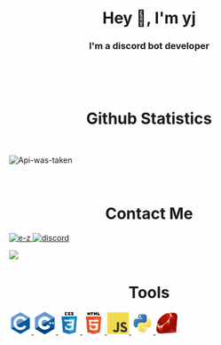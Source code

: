 <h1 align="center">Hey 👋, I'm yj </h1>
<h3 align="center">I'm a discord bot developer</h3>
<p align="center"> <img src="https://komarev.com/ghpvc/?username=apilol&label=Profile%20views&color=0e75b6&style=flat" alt="" /> </p>
</br>
<h1 align="center">Github Statistics </h1>
<p align="left"> <a href="https://github.com/ryo-ma/github-profile-trophy"><img src="https://github-profile-trophy.vercel.app/?username=yj" alt="" /></a> </p>
<p align = "left">
<img src="https://github-readme-streak-stats.herokuapp.com?user=apilol&theme=dark&hide_border=true&date_format=M%20j%5B%2C%20Y%5D" alt="Api-was-taken" width = "60%"/>
</p>
</br>
<h1 align="center">Contact Me </h1>
<p align="left" border-radius="10px">
  <a href="" target="_blank"><img src="https://s3.us-east-1.wasabisys.com/e-zimagehosting/eztransparent.png" height="30" width="30" alt="e-z"/> </a>
  <a href="https://discord.com/users/1075220234161627158/profile" target="_blank"><img src="https://raw.githubusercontent.com/rahuldkjain/github-profile-readme-generator/master/src/images/icons/Social/discord.svg" height="30" width="40" alt="discord"/> </a>
</p>
<a href="https://discord.com/users/1075220234161627158"><img src="https://lanyard-profile-readme.vercel.app/api/1075220234161627158" width=45%></a>

</br>
<h1 align="center">Tools </h1>
<p align="left"> <a href="https://www.cprogramming.com/" target="_blank" rel="noreferrer"> <img src="https://raw.githubusercontent.com/devicons/devicon/master/icons/c/c-original.svg" alt="c" width="40" height="40"/> </a> <a href="https://www.w3schools.com/cpp/" target="_blank" rel="noreferrer"> <img src="https://raw.githubusercontent.com/devicons/devicon/master/icons/cplusplus/cplusplus-original.svg" alt="cplusplus" width="40" height="40"/> </a> <a href="https://www.w3schools.com/css/" target="_blank" rel="noreferrer"> <img src="https://raw.githubusercontent.com/devicons/devicon/master/icons/css3/css3-original-wordmark.svg" alt="css3" width="40" height="40"/> </a> <a href="https://www.w3.org/html/" target="_blank" rel="noreferrer"> <img src="https://raw.githubusercontent.com/devicons/devicon/master/icons/html5/html5-original-wordmark.svg" alt="html5" width="40" height="40"/> </a> <a href="https://developer.mozilla.org/en-US/docs/Web/JavaScript" target="_blank" rel="noreferrer"> <img src="https://raw.githubusercontent.com/devicons/devicon/master/icons/javascript/javascript-original.svg" alt="javascript" width="40" height="40"/> </a> <a href="https://www.python.org" target="_blank" rel="noreferrer"> <img src="https://raw.githubusercontent.com/devicons/devicon/master/icons/python/python-original.svg" alt="python" width="40" height="40"/> </a> <a href="https://www.ruby-lang.org/en/" target="_blank" rel="noreferrer"> <img src="https://raw.githubusercontent.com/devicons/devicon/master/icons/ruby/ruby-original.svg" alt="ruby" width="40" height="40"/> </a> </p>
</br>
